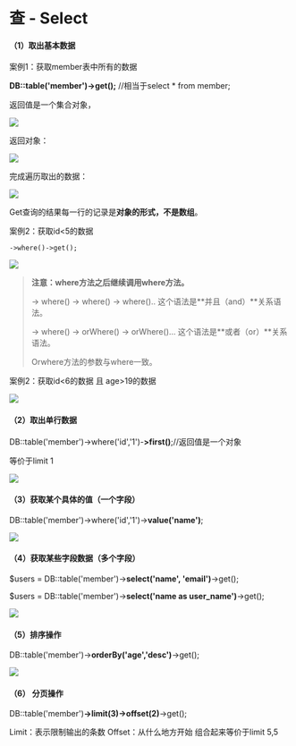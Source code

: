 # 查 - Select



#### （1）取出基本数据

案例1：获取member表中所有的数据

**DB::table('member')->get();**  //相当于select * from member;

返回值是一个集合对象，

![](https://i.loli.net/2019/04/19/5cb9876505e3a.png)

返回对象：

![](https://i.loli.net/2019/04/19/5cb9877f0ab6f.png)

完成遍历取出的数据：

![](https://i.loli.net/2019/04/19/5cb989c340be3.png)

Get查询的结果每一行的记录是**对象的形式，不是数组**。

 

案例2：获取id<5的数据

`->where()->get();`

![](https://i.loli.net/2019/04/19/5cb98a818f91f.png)

> **注意：where方法之后继续调用where方法。**
>
> -> where() -> where() -> where()..                  这个语法是**并且（and）**关系语法。
>
> -> where() -> orWhere() -> orWhere()…         这个语法是**或者（or）**关系语法。
>
> Orwhere方法的参数与where一致。



案例2：获取id<6的数据 且 age>19的数据

![](https://i.loli.net/2019/04/19/5cb98b90601bf.png)



#### （2）取出单行数据

DB::table('member')->where('id','1')-**>first()**;//返回值是一个对象

等价于limit 1

 

![](https://i.loli.net/2019/04/19/5cb98c6d10058.png)



#### （3）获取某个具体的值（一个字段）

DB::table('member')->where('id','1')->**value('name')**;

![](https://i.loli.net/2019/04/19/5cb98dc7197ae.png)



#### （4）获取某些字段数据（多个字段）

$users = DB::table('member')->**select('name', 'email')**->get();

$users = DB::table('member')->**select('name as user_name')**->get();

![](https://i.loli.net/2019/04/19/5cb98efe121ed.png)



#### （5）排序操作

DB::table('member')->**orderBy('age','desc')**->get();

![](https://i.loli.net/2019/04/19/5cb990b4e8b3c.png)



#### （6） 分页操作

DB::table('member')**->limit(3)->offset(2)**->get();

Limit：表示限制输出的条数
Offset：从什么地方开始
组合起来等价于limit 5,5

